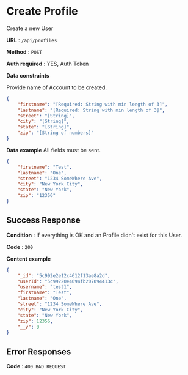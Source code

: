 # Create Profile

Create a new User

**URL** : `/api/profiles`

**Method** : `POST`

**Auth required** : YES, Auth Token

**Data constraints**

Provide name of Account to be created.

```json
{
	"firstname": "[Required: String with min length of 3]",
	"lastname": "[Required: String with min length of 3]",
	"street": "[String]",
	"city": "[String]",
	"state": "[String]",
	"zip": "[String of numbers]"
}
```

**Data example** All fields must be sent.

```json
{
	"firstname": "Test",
	"lastname": "One",
	"street": "1234 SomeWhere Ave",
	"city": "New York City",
	"state": "New York",
	"zip": "12356"
}
```

## Success Response

**Condition** : If everything is OK and an Profile didn't exist for this User.

**Code** : `200`

**Content example**

```json
{
    "_id": "5c992e2e12c4612f13ae8a2d",
    "userId": "5c99220e4094fb207094413c",
    "username": "test1",
    "firstname": "Test",
    "lastname": "One",
    "street": "1234 SomeWhere Ave",
    "city": "New York City",
    "state": "New York",
    "zip": 12356,
    "__v": 0
}
```

## Error Responses

**Code** : `400 BAD REQUEST`
